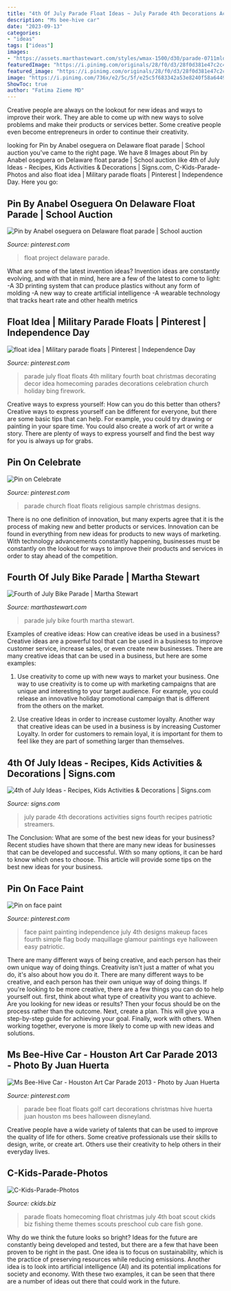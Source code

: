 ```yaml
---
title: "4th Of July Parade Float Ideas ~ July Parade 4th Decorations Activities Signs Fourth Recipes Patriotic Streamers"
description: "Ms bee-hive car"
date: "2023-09-13"
categories:
- "ideas"
tags: ["ideas"]
images:
- "https://assets.marthastewart.com/styles/wmax-1500/d30/parade-0711mld106228-154_horiz/parade-0711mld106228-154_horiz_1.jpg?itok=2irfd9nG"
featuredImage: "https://i.pinimg.com/originals/28/f0/d3/28f0d381e47c2c453de7b8afaa4bbbd1.jpg"
featured_image: "https://i.pinimg.com/originals/28/f0/d3/28f0d381e47c2c453de7b8afaa4bbbd1.jpg"
image: "https://i.pinimg.com/736x/e2/5c/5f/e25c5f683342a53e8240f58a6449b69d--parade-floats-church-ideas.jpg"
ShowToc: true
author: "Fatima Zieme MD"
---
```



Creative people are always on the lookout for new ideas and ways to improve their work. They are able to come up with new ways to solve problems and make their products or services better. Some creative people even become entrepreneurs in order to continue their creativity.

	

		
looking for Pin by Anabel oseguera on Delaware float parade | School auction you've came to the right page. We have 8 Images about Pin by Anabel oseguera on Delaware float parade | School auction like 4th of July Ideas - Recipes, Kids Activities &amp; Decorations | Signs.com, C-Kids-Parade-Photos and also float idea | Military parade floats | Pinterest | Independence Day. Here you go:
		
    
## Pin By Anabel Oseguera On Delaware Float Parade | School Auction

<img loading=lazy src="https://i.pinimg.com/736x/3c/45/d9/3c45d940ca3371e4c98f11834de3dad8.jpg" onerror="this.onerror=null;this.src='https://tse3.mm.bing.net/th?id=OIP.NuFEHy2cxa1J0fNs8xctFwHaNK&amp;pid=15.1';" alt="Pin by Anabel oseguera on Delaware float parade | School auction">

_Source: pinterest.com_

>float project delaware parade. 

	

What are some of the latest invention ideas?
Invention ideas are constantly evolving, and with that in mind, here are a few of the latest to come to light: 
-A 3D printing system that can produce plastics without any form of molding 
-A new way to create artificial intelligence 
-A wearable technology that tracks heart rate and other health metrics

    
## Float Idea | Military Parade Floats | Pinterest | Independence Day

<img loading=lazy src="https://s-media-cache-ak0.pinimg.com/736x/8d/8e/f1/8d8ef17e5107ccff46f4f3a288b2a7ac.jpg" onerror="this.onerror=null;this.src='https://tse1.mm.bing.net/th?id=OIP.G_LenK8GXPrUDxJSh-EvEgHaFj&amp;pid=15.1';" alt="float idea | Military parade floats | Pinterest | Independence Day">

_Source: pinterest.com_

>parade july float floats 4th military fourth boat christmas decorating decor idea homecoming parades decorations celebration church holiday bing firework. 

	

Creative ways to express yourself: How can you do this better than others?
Creative ways to express yourself can be different for everyone, but there are some basic tips that can help. For example, you could try drawing or painting in your spare time. You could also create a work of art or write a story. There are plenty of ways to express yourself and find the best way for you is always up for grabs.

    
## Pin On Celebrate

<img loading=lazy src="https://i.pinimg.com/736x/e2/5c/5f/e25c5f683342a53e8240f58a6449b69d--parade-floats-church-ideas.jpg" onerror="this.onerror=null;this.src='https://tse3.mm.bing.net/th?id=OIP.yQwrJX1Ma4hJn_3oJ_px3gHaFj&amp;pid=15.1';" alt="Pin on Celebrate">

_Source: pinterest.com_

>parade church float floats religious sample christmas designs. 

	

There is no one definition of innovation, but many experts agree that it is the process of making new and better products or services. Innovation can be found in everything from new ideas for products to new ways of marketing. With technology advancements constantly happening, businesses must be constantly on the lookout for ways to improve their products and services in order to stay ahead of the competition.

    
## Fourth Of July Bike Parade | Martha Stewart

<img loading=lazy src="https://assets.marthastewart.com/styles/wmax-1500/d30/parade-0711mld106228-154_horiz/parade-0711mld106228-154_horiz_1.jpg?itok=2irfd9nG" onerror="this.onerror=null;this.src='https://tse1.mm.bing.net/th?id=OIP.Jh3wERTf_ZxOiSpaiBcKtAHaEW&amp;pid=15.1';" alt="Fourth of July Bike Parade | Martha Stewart">

_Source: marthastewart.com_

>parade july bike fourth martha stewart. 

	

Examples of creative ideas: How can creative ideas be used in a business?
Creative ideas are a powerful tool that can be used in a business to improve customer service, increase sales, or even create new businesses. There are many creative ideas that can be used in a business, but here are some examples:
1. Use creativity to come up with new ways to market your business. One way to use creativity is to come up with marketing campaigns that are unique and interesting to your target audience. For example, you could release an innovative holiday promotional campaign that is different from the others on the market.

2. Use creative Ideas in order to increase customer loyalty. Another way that creative ideas can be used in a business is by increasing Customer Loyalty. In order for customers to remain loyal, it is important for them to feel like they are part of something larger than themselves.

    
## 4th Of July Ideas - Recipes, Kids Activities &amp; Decorations | Signs.com

<img loading=lazy src="http://www.signs.com/blog/wp-content/uploads/2013/06/5859727306_4d05f39d8a_b-e1371735168147-560x846.jpg" onerror="this.onerror=null;this.src='https://tse3.mm.bing.net/th?id=OIP.d-TMeEyQIzSv8Kcqc15dNgHaLM&amp;pid=15.1';" alt="4th of July Ideas - Recipes, Kids Activities &amp; Decorations | Signs.com">

_Source: signs.com_

>july parade 4th decorations activities signs fourth recipes patriotic streamers. 

	

The Conclusion: What are some of the best new ideas for your business?
Recent studies have shown that there are many new ideas for businesses that can be developed and successful. With so many options, it can be hard to know which ones to choose. This article will provide some tips on the best new ideas for your business.

    
## Pin On Face Paint

<img loading=lazy src="https://i.pinimg.com/originals/28/f0/d3/28f0d381e47c2c453de7b8afaa4bbbd1.jpg" onerror="this.onerror=null;this.src='https://tse3.mm.bing.net/th?id=OIP.qb6RlBrefzCUfWA5j3NMggAAAA&amp;pid=15.1';" alt="Pin on face paint">

_Source: pinterest.com_

>face paint painting independence july 4th designs makeup faces fourth simple flag body maquillage glamour paintings eye halloween easy patriotic. 

	

There are many different ways of being creative, and each person has their own unique way of doing things.
Creativity isn't just a matter of what you do, it's also about how you do it. There are many different ways to be creative, and each person has their own unique way of doing things. If you're looking to be more creative, there are a few things you can do to help yourself out. first, think about what type of creativity you want to achieve. Are you looking for new ideas or results? Then your focus should be on the process rather than the outcome. Next, create a plan. This will give you a step-by-step guide for achieving your goal. Finally, work with others. When working together, everyone is more likely to come up with new ideas and solutions.

    
## Ms Bee-Hive Car - Houston Art Car Parade 2013 - Photo By Juan Huerta

<img loading=lazy src="https://i.pinimg.com/736x/f8/8b/8f/f88b8f088595c0251036892f3cc1ac0b--parade--parade-floats.jpg" onerror="this.onerror=null;this.src='https://tse3.mm.bing.net/th?id=OIP.BfILN_oWRftVZhL8BUg6OQHaLG&amp;pid=15.1';" alt="Ms Bee-Hive Car - Houston Art Car Parade 2013 - Photo by Juan Huerta">

_Source: pinterest.com_

>parade bee float floats golf cart decorations christmas hive huerta juan houston ms bees halloween disneyland. 

	

Creative people have a wide variety of talents that can be used to improve the quality of life for others. Some creative professionals use their skills to design, write, or create art. Others use their creativity to help others in their everyday lives.

    
## C-Kids-Parade-Photos

<img loading=lazy src="http://www.ckids.biz/C-Kids-Images/2013_Parade.JPG" onerror="this.onerror=null;this.src='https://tse2.mm.bing.net/th?id=OIP.Iokmaz81qR8Ow7uX5ua_cwHaE7&amp;pid=15.1';" alt="C-Kids-Parade-Photos">

_Source: ckids.biz_

>parade floats homecoming float christmas july 4th boat scout ckids biz fishing theme themes scouts preschool cub care fish gone. 

	

Why do we think the future looks so bright?
Ideas for the future are constantly being developed and tested, but there are a few that have been proven to be right in the past. One idea is to focus on sustainability, which is the practice of preserving resources while reducing emissions. Another idea is to look into artificial intelligence (AI) and its potential implications for society and economy. With these two examples, it can be seen that there are a number of ideas out there that could work in the future.

